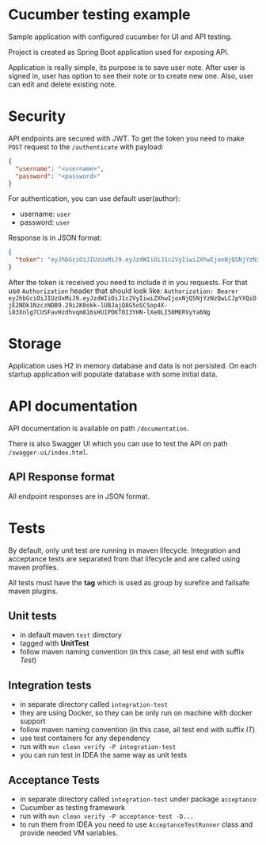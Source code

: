 # Cucumber testing example

Sample application with configured cucumber for UI and API testing.

Project is created as Spring Boot application used for exposing API.

Application is really simple, its purpose is to save user note. After user is signed in, user has option to see their note
or to create new one.
Also, user can edit and delete existing note.

# Security

API endpoints are secured with JWT. To get the token you need to make `POST` request to the `/authenticate` with payload:
```json
{
  "username": "<username>",
  "password": "<password>"
}
```
For authentication, you can use default user(author):
- username: `user`
- password: `user`

Response is in JSON format:
```json
{
  "token": "eyJhbGciOiJIUzUxMiJ9.eyJzdWIiOiJ1c2VyIiwiZXhwIjoxNjQ5NjYzNzQwLCJpYXQiOjE2NDk1NzczNDB9.29i2K0okk-lUBJajQ8G5oSCSop4X-i83Xnlg7CUSFavHzdhvqm816sHUIPOKT0I3YHN-lXe0LI50MERVyYa6Ng"
}
```

After the token is received you need to include it in you requests. For that use `Authorization` header that should look like:
`Authorization: Bearer eyJhbGciOiJIUzUxMiJ9.eyJzdWIiOiJ1c2VyIiwiZXhwIjoxNjQ5NjYzNzQwLCJpYXQiOjE2NDk1NzczNDB9.29i2K0okk-lUBJajQ8G5oSCSop4X-i83Xnlg7CUSFavHzdhvqm816sHUIPOKT0I3YHN-lXe0LI50MERVyYa6Ng`

# Storage
Application uses H2 in memory database and data is not persisted. On each startup application will populate database with some initial data.

# API documentation

API documentation is available on path `/documentation`.

There is also Swagger UI which you can use to test the API on path `/swagger-ui/index.html`.

## API Response format

All endpoint responses are in JSON format.

# Tests

By default, only unit test are running in maven lifecycle. Integration and acceptance tests are separated from that
lifecycle and are called using maven profiles.

All tests must have the __tag__ which is used as group by surefire and failsafe maven plugins.

## Unit tests

- in default maven `test` directory
- tagged with __UnitTest__
- follow maven naming convention (in this case, all test end with suffix _Test_)

## Integration tests

- in separate directory called `integration-test`
- they are using Docker, so they can be only run on machine with docker support
- follow maven naming convention (in this case, all test end with suffix _IT_)
- use test containers for any dependency
- run with `mvn clean verify -P integration-test`
- you can run test in IDEA the same way as unit tests

## Acceptance Tests

- in separate directory called `integration-test` under package `acceptance`
- Cucumber as testing framework
- run with `mvn clean verify -P acceptance-test -D...`
- to run them from IDEA you need to use `AcceptanceTestRunner` class and provide needed VM variables.